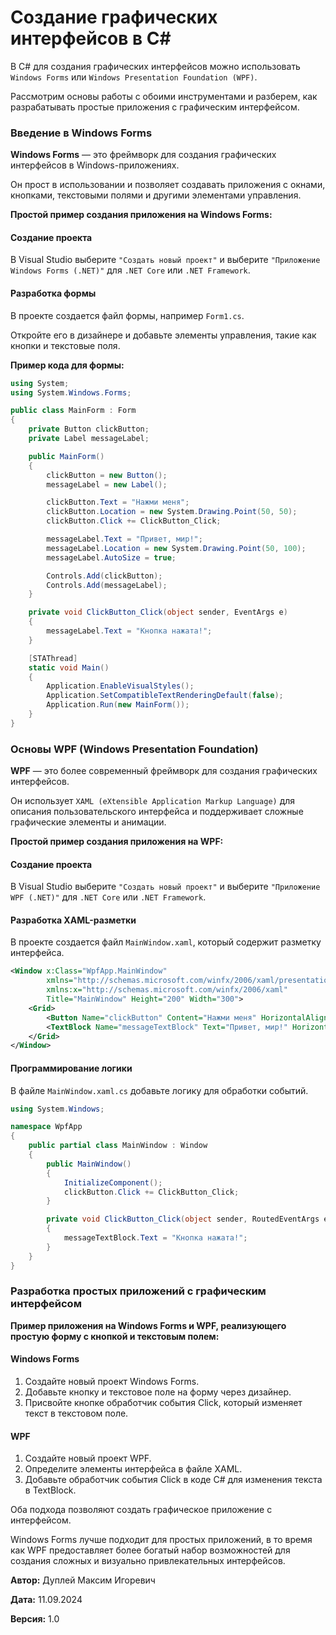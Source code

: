 # Создание графических интерфейсов в C#

В C# для создания графических интерфейсов можно использовать `Windows Forms` или `Windows Presentation Foundation (WPF)`.

Рассмотрим основы работы с обоими инструментами и разберем, как разрабатывать простые приложения с графическим интерфейсом.

### Введение в Windows Forms

**Windows Forms** — это фреймворк для создания графических интерфейсов в Windows-приложениях.

Он прост в использовании и позволяет создавать приложения с окнами, кнопками, текстовыми полями и другими элементами управления.

**Простой пример создания приложения на Windows Forms:**

#### Создание проекта

В Visual Studio выберите `"Создать новый проект"` и выберите `"Приложение Windows Forms (.NET)"` для `.NET Core` или `.NET Framework`.

#### Разработка формы

В проекте создается файл формы, например `Form1.cs`.

Откройте его в дизайнере и добавьте элементы управления, такие как кнопки и текстовые поля.

**Пример кода для формы:**

```csharp
using System;
using System.Windows.Forms;

public class MainForm : Form
{
    private Button clickButton;
    private Label messageLabel;

    public MainForm()
    {
        clickButton = new Button();
        messageLabel = new Label();

        clickButton.Text = "Нажми меня";
        clickButton.Location = new System.Drawing.Point(50, 50);
        clickButton.Click += ClickButton_Click;

        messageLabel.Text = "Привет, мир!";
        messageLabel.Location = new System.Drawing.Point(50, 100);
        messageLabel.AutoSize = true;

        Controls.Add(clickButton);
        Controls.Add(messageLabel);
    }

    private void ClickButton_Click(object sender, EventArgs e)
    {
        messageLabel.Text = "Кнопка нажата!";
    }

    [STAThread]
    static void Main()
    {
        Application.EnableVisualStyles();
        Application.SetCompatibleTextRenderingDefault(false);
        Application.Run(new MainForm());
    }
}
```

### Основы WPF (Windows Presentation Foundation)

**WPF** — это более современный фреймворк для создания графических интерфейсов.

Он использует `XAML (eXtensible Application Markup Language)` для описания пользовательского интерфейса и поддерживает сложные графические элементы и анимации.

**Простой пример создания приложения на WPF:**

#### Создание проекта

В Visual Studio выберите `"Создать новый проект"` и выберите `"Приложение WPF (.NET)"` для `.NET Core` или `.NET Framework`.

#### Разработка XAML-разметки

В проекте создается файл `MainWindow.xaml`, который содержит разметку интерфейса.

```xml
<Window x:Class="WpfApp.MainWindow"
        xmlns="http://schemas.microsoft.com/winfx/2006/xaml/presentation"
        xmlns:x="http://schemas.microsoft.com/winfx/2006/xaml"
        Title="MainWindow" Height="200" Width="300">
    <Grid>
        <Button Name="clickButton" Content="Нажми меня" HorizontalAlignment="Left" VerticalAlignment="Top" Width="100" Margin="10"/>
        <TextBlock Name="messageTextBlock" Text="Привет, мир!" HorizontalAlignment="Left" VerticalAlignment="Top" Margin="10,50,0,0"/>
    </Grid>
</Window>
```

#### Программирование логики

В файле `MainWindow.xaml.cs` добавьте логику для обработки событий.

```csharp
using System.Windows;

namespace WpfApp
{
    public partial class MainWindow : Window
    {
        public MainWindow()
        {
            InitializeComponent();
            clickButton.Click += ClickButton_Click;
        }

        private void ClickButton_Click(object sender, RoutedEventArgs e)
        {
            messageTextBlock.Text = "Кнопка нажата!";
        }
    }
}
```

### Разработка простых приложений с графическим интерфейсом

**Пример приложения на Windows Forms и WPF, реализующего простую форму с кнопкой и текстовым полем:**

#### Windows Forms

1. Создайте новый проект Windows Forms.
2. Добавьте кнопку и текстовое поле на форму через дизайнер.
3. Присвойте кнопке обработчик события Click, который изменяет текст в текстовом поле.

#### WPF

1. Создайте новый проект WPF.
2. Определите элементы интерфейса в файле XAML.
3. Добавьте обработчик события Click в коде C# для изменения текста в TextBlock.

Оба подхода позволяют создать графическое приложение с интерфейсом.

Windows Forms лучше подходит для простых приложений, в то время как WPF предоставляет более богатый набор возможностей для создания сложных и визуально привлекательных интерфейсов.



**Автор:** Дуплей Максим Игоревич

**Дата:** 11.09.2024

**Версия:** 1.0